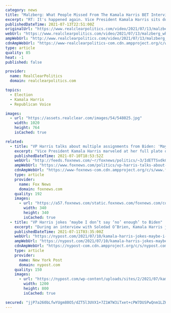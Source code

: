 ```yaml
---
category: news
title: "Malzberg: What People Missed From The Kamala Harris BET Interview"
excerpt: "RT: It's happened again. Vice President Kamala Harris sits down for another one on one interview, and she blows it when asked about voter ID. We'll show you much more from that media disaster. Host Steve Malzberg points out that in the interview Harris said it should be mandatory for police to fill out a report when a woman is raped."
publishedDateTime: 2021-07-13T22:51:00Z
originalUrl: "https://www.realclearpolitics.com/video/2021/07/13/malzberg_what_people_missed_from_the_kamala_harris_bet_interview.html"
webUrl: "https://www.realclearpolitics.com/video/2021/07/13/malzberg_what_people_missed_from_the_kamala_harris_bet_interview.html"
ampWebUrl: "http://www.realclearpolitics.com/video/2021/07/13/malzberg_what_people_missed_from_the_kamala_harris_bet_interview.amp.html"
cdnAmpWebUrl: "https://www-realclearpolitics-com.cdn.ampproject.org/c/www.realclearpolitics.com/video/2021/07/13/malzberg_what_people_missed_from_the_kamala_harris_bet_interview.amp.html"
type: article
quality: 85
heat: -1
published: false

provider:
  name: RealClearPolitics
  domain: realclearpolitics.com

topics:
  - Election
  - Kamala Harris
  - Republican Voice

images:
  - url: "https://assets.realclear.com/images/54/548025.jpg"
    width: 1020
    height: 764
    isCached: true

related:
  - title: "VP Harris talks about multiple assignments from Biden: 'Maybe I don't say 'no' enough'"
    excerpt: "Vice President Kamala Harris marveled at her full plate of major White House responsibilities quipping that she'll have to work on saying \"no\" to President Biden more often."
    publishedDateTime: 2021-07-10T18:53:52Z
    webUrl: "http://feeds.foxnews.com/~r/foxnews/politics/~3/IdETTSvdkG4/vp-harris-talks-about-multiple-assignments-biden"
    ampWebUrl: "https://www.foxnews.com/politics/vp-harris-talks-about-multiple-assignments-biden.amp"
    cdnAmpWebUrl: "https://www-foxnews-com.cdn.ampproject.org/c/s/www.foxnews.com/politics/vp-harris-talks-about-multiple-assignments-biden.amp"
    type: article
    provider:
      name: Fox News
      domain: foxnews.com
    quality: 192
    images:
      - url: "https://a57.foxnews.com/static.foxnews.com/foxnews.com/content/uploads/2021/04/340/340/Marisa-Schultz.jpg?ve=1&tl=1"
        width: 340
        height: 340
        isCached: true
  - title: "VP Harris jokes ‘maybe I don’t say ‘no’ enough’ to Biden"
    excerpt: "During an interview with Soledad O’Brien, Kamala Harris joked about the responsibilities she’s had as vice president. She did, however add, that the tasks “are achievable.”"
    publishedDateTime: 2021-07-11T03:35:00Z
    webUrl: "https://nypost.com/2021/07/10/kamala-harris-jokes-maybe-i-dont-say-no-enough-to-joe-biden/"
    ampWebUrl: "https://nypost.com/2021/07/10/kamala-harris-jokes-maybe-i-dont-say-no-enough-to-joe-biden/amp/"
    cdnAmpWebUrl: "https://nypost-com.cdn.ampproject.org/c/s/nypost.com/2021/07/10/kamala-harris-jokes-maybe-i-dont-say-no-enough-to-joe-biden/amp/"
    type: article
    provider:
      name: New York Post
      domain: nypost.com
    quality: 150
    images:
      - url: "https://nypost.com/wp-content/uploads/sites/2/2021/07/kamala-harris-bet.jpg?quality=90&strip=all&w=1200"
        width: 1200
        height: 800
        isCached: true

secured: "jjP7a260bLfwYUgm80O5/dZT5l3UVX1+7Z1W7W3iTxet+cPW7DUSPwQnm1LZHMipWQ7qUVblMqt0TK9X4SolssQ1g3x+XfV7WfqYEOZJyWluEezL2Z9h5+/gyBM1dXabx0TvtJH5QIdDTN1T6whtf+lBWlGcgsLAmTeOrdqqf30mqtRHmPym9/svEG0uYNjKrTsJHH/ZupgK32hxIJ3xREtWNw5nA9oGxi2qsMMDRKiquRhCEkc6LKWI8MYahpD+peHK6lqIWNNCVYHaT8g/aEwdXUe1Ge9eqMfdXlV4sA7WwshuUs7HWcU55tF+si7RS3i7qYx2EDl6Ew7WmmULXkAq1BDpgt76bkoROi63UB4=;Mnx8QEw9evJmsLO1wDlEfg=="
---
```



